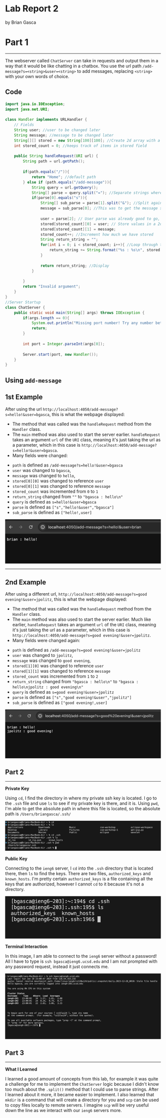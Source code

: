 # Lab Report 2
by Brian Gasca

# Part 1
---

The webserver called `ChatServer` can take in requests and output them in a way that it would be like chatting in a chatbox.
You use the url path `/add-message?s=<string>&user=<string>` to add messages, replacing `<string>` with your own
words of choice.


**Code**
---

```Java
import java.io.IOException;
import java.net.URI;

class Handler implements URLHandler {
    // Fields
    String user; //user to be changed later
    String message; //message to be changed later
    String[][] stored = new String[100][100]; //Create 2d array with a good amount of space.
    int stored_count = 0; //keeps track of items in stored field

    public String handleRequest(URI url) {
        String path = url.getPath();

        if(path.equals("/")){
            return "Home"; //default path
        } else if (path.equals("/add-message")){
            String query = url.getQuery();
            String[] parse = query.split("="); //Separate strings where "=" was between them.
            if(parse[0].equals("s")){
                String[] sub_parse = parse[1].split("&"); //Split again where "&" was between them.
                message = sub_parse[0]; //This was to get the message string ^

                user = parse[2]; // User parse was already good to go, so just set it here.
                stored[stored_count][0] = user; // Store values in a 2d array.
                stored[stored_count][1] = message;
                stored_count++; //Increment how much we have stored
                String return_string = "";
                for(int i = 0; i < stored_count; i++){ //Loop through to display all the messages that have been sent.
                    return_string += String.format("%s : %s\n", stored[i][0],stored[i][1]);
                }

                return return_string; //Display
            }

        }
        return "Invalid argument";
    }
}
//Server Startup
class ChatServer {
    public static void main(String[] args) throws IOException {
        if(args.length == 0){
            System.out.println("Missing port number! Try any number between 1024 to 49151");
            return;
        }

        int port = Integer.parseInt(args[0]);

        Server.start(port, new Handler());
    }
}
```

**Using `add-message`**
---
**1st Example**
---
After using the url `http://localhost:4050/add-message?s=hello!&user=bgasca`, this is what the webpage displayed:
* The method that was called was the `handleRequest` method from the `Handler` class. 
* The `main` method was also used to start the server earlier. `handleRequest` takes an argument `url` of the `URI` class,
meaning it's just taking the url as a parameter, which in this case is `http://localhost:4050/add-message?s=hello!&user=bgasca`.
* Many fields were changed:
- `path` is defined as `/add-message?s=hello!&user=bgasca`
- `user` was changed to `bgasca`, 
- `message` was changed to `hello`, 
- `stored[0][0]` was changed to reference `user`
- `stored[0][1]` was changed to reference `message`
- `stored_count` was incremented from `0` to `1`
- `return_string` changed from `""` to `"bgasca : hello\n"`
- `query` is defined as `s=hello!&user=bgasca`
- `parse` is defined as `["s","hello!&user","bgasca"]`
- `sub_parse` is defined as `["hello!,user]`
  
![add-message1](https://raw.githubusercontent.com/briangasca/cse15l-lab-reports/main/images/Screenshot%202024-01-28%20at%2010.12.00%20PM.png)

---
**2nd Example**
---
After using a different url, `http://localhost:4050/add-message?s=good evening!&user=jpolitz`, this is what the webpage displayed:
* The method that was called was the `handleRequest` method from the `Handler` class.
* The `main` method was also used to start the server earlier. Much like earlier, `handleRequest` takes an argument `url` of the `URI` class,
meaning it's just taking the url as a parameter, which in this case is `http://localhost:4050/add-message?s=good evening!&user=jpolitz`.
* Many fields were changed again:
- `path` is defined as `/add-message?s=good evening!&user=jpolitz`
- `user` was changed to `jpolitz`, 
- `message` was changed to `good evening`, 
- `stored[1][0]` was changed to reference `user`
- `stored[1][1]` was changed to reference `message`
- `stored_count` was incremented from `1` to `2`
- `return_string` changed from `"bgasca : hello\n"` to `"bgasca : hello\njpolitz : good evening\n"`
- `query` is defined as `s=good evening!&user=jpolitz`
- `parse` is defined as `["s","good evening!&user","jpolitz"]`
- `sub_parse` is defined as `["good evening!,user]`

![add-message2](https://github.com/briangasca/cse15l-lab-reports/blob/main/images/Screenshot%202024-01-28%20at%2010.12.50%20PM.png?raw=true)

## Part 2
---

**Private Key**

Using `cd`, I find the directory in where my private ssh key is located. I go to the `.ssh` file and use `ls` to see if my private key is there, and it is.
Using `pwd`, I'm able to get the absolute path in where this file is located, so the absolute path is `/Users/briangasca/.ssh/`

![private-key-location](https://github.com/briangasca/cse15l-lab-reports/blob/main/images/Screenshot%202024-01-28%20at%2010.49.54%20PM.png?raw=true)

**Public Key**

Connecting to the `ieng6` server, I `cd` into the `.ssh` directory that is located there, then `ls` to find the keys. There are two files, `authorized_keys` and
`known_hosts`. I'm pretty certain `authorized_keys` is a file containing all the keys that are authorized, however I cannot `cd` to it because it's not a directory.

![public-key-location](https://raw.githubusercontent.com/briangasca/cse15l-lab-reports/main/images/Screenshot%202024-01-28%20at%2011.01.43%20PM.png)

**Terminal Interaction**

In this image, I am able to connect to the `ieng6` server without a password! All I have to type is `ssh bgasca@ieng6.ucsd.edu` and I am not prompted
with any password request, instead it just connects  me.

![terminal-interaction](https://raw.githubusercontent.com/briangasca/cse15l-lab-reports/main/images/Screenshot%202024-01-28%20at%2011.04.34%20PM.png)

## Part 3
---
**What I Learned**

I learned a good amount of concepts from this lab, for example it was quite a challenge for me to implement the `ChatServer` logic because I didn't know
too much about the `.split()` method that I could use to parse strings. After I learned about it more, it became easier to implement. I also learned that
`mkdir` is a command that will create a directory for you and `scp` can be used to copy files locally to remote servers. I imagine `scp` will be very useful
down the line as we interact with our `ieng6` servers more.
